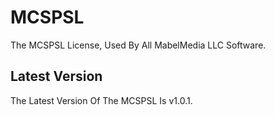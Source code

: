 # MCSPSL
The MCSPSL License, Used By All MabelMedia LLC Software.

## Latest Version
The Latest Version Of The MCSPSL Is v1.0.1.
